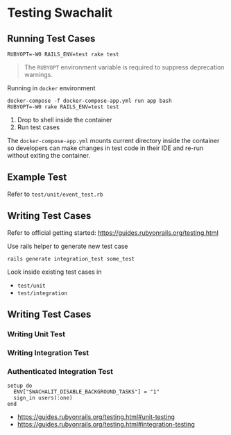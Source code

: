# Testing Swachalit

## Running Test Cases

```
RUBYOPT=-W0 RAILS_ENV=test rake test
```

> The `RUBYOPT` environment variable is required to suppress deprecation warnings.

Running in `docker` environment

```
docker-compose -f docker-compose-app.yml run app bash
RUBYOPT=-W0 rake RAILS_ENV=test test
```

1. Drop to shell inside the container
2. Run test cases

The `docker-compose-app.yml` mounts current directory inside the container so developers can make changes in test code in their IDE and re-run without exiting the container.

## Example Test

Refer to `test/unit/event_test.rb`

## Writing Test Cases

Refer to official getting started:
https://guides.rubyonrails.org/testing.html

Use rails helper to generate new test case

```
rails generate integration_test some_test
```

Look inside existing test cases in

* `test/unit`
* `test/integration`

## Writing Test Cases

### Writing Unit Test

### Writing Integration Test

### Authenticated Integration Test

```
setup do
  ENV["SWACHALIT_DISABLE_BACKGROUND_TASKS"] = "1"
  sign_in users(:one)
end
```


* https://guides.rubyonrails.org/testing.html#unit-testing
* https://guides.rubyonrails.org/testing.html#integration-testing
